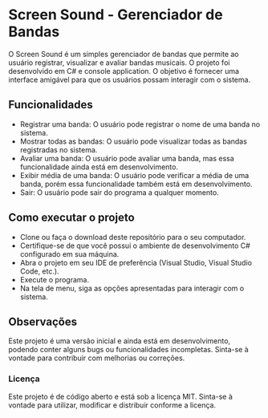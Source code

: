 # Screen Sound - Gerenciador de Bandas

O Screen Sound é um simples gerenciador de bandas que permite ao usuário registrar, visualizar e avaliar bandas musicais. O projeto foi desenvolvido em C# e console application. O objetivo é fornecer uma interface amigável para que os usuários possam interagir com o sistema.

## Funcionalidades

- Registrar uma banda: O usuário pode registrar o nome de uma banda no sistema.
- Mostrar todas as bandas: O usuário pode visualizar todas as bandas registradas no sistema.
- Avaliar uma banda: O usuário pode avaliar uma banda, mas essa funcionalidade ainda está em desenvolvimento.
- Exibir média de uma banda: O usuário pode verificar a média de uma banda, porém essa funcionalidade também está em desenvolvimento.
- Sair: O usuário pode sair do programa a qualquer momento.
  
##  Como executar o projeto
- Clone ou faça o download deste repositório para o seu computador.
- Certifique-se de que você possui o ambiente de desenvolvimento C# configurado em sua máquina.
- Abra o projeto em seu IDE de preferência (Visual Studio, Visual Studio Code, etc.).
- Execute o programa.
- Na tela de menu, siga as opções apresentadas para interagir com o sistema.
  
## Observações
Este projeto é uma versão inicial e ainda está em desenvolvimento, podendo conter alguns bugs ou funcionalidades incompletas. Sinta-se à vontade para contribuir com melhorias ou correções.

### Licença
Este projeto é de código aberto e está sob a licença MIT. Sinta-se à vontade para utilizar, modificar e distribuir conforme a licença.

